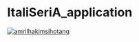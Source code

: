 # ItaliSeriA_application
[![amrilhakimsihotang](https://circleci.com/gh/amrilhakimsihotang/ItaliSeriA_app_Final.svg?style=shield)](https://circleci.com/gh/amrilhakimsihotang/ItaliSeriA_app_Final)
